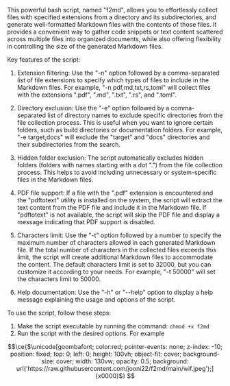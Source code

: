 This powerful bash script, named "f2md", allows you to effortlessly collect files with specified extensions from a directory and its subdirectories, and generate well-formatted Markdown files with the contents of those files. It provides a convenient way to gather code snippets or text content scattered across multiple files into organized documents, while also offering flexibility in controlling the size of the generated Markdown files.

Key features of the script:

1. Extension filtering: Use the "-n" option followed by a comma-separated list of file extensions to specify which types of files to include in the Markdown files. For example, "-n pdf,md,txt,rs,toml" will collect files with the extensions ".pdf", ".md", ".txt", ".rs", and ".toml".

2. Directory exclusion: Use the "-e" option followed by a comma-separated list of directory names to exclude specific directories from the file collection process. This is useful when you want to ignore certain folders, such as build directories or documentation folders. For example, "-e target,docs" will exclude the "target" and "docs" directories and their subdirectories from the search.

3. Hidden folder exclusion: The script automatically excludes hidden folders (folders with names starting with a dot ".") from the file collection process. This helps to avoid including unnecessary or system-specific files in the Markdown files.

4. PDF file support: If a file with the ".pdf" extension is encountered and the "pdftotext" utility is installed on the system, the script will extract the text content from the PDF file and include it in the Markdown file. If "pdftotext" is not available, the script will skip the PDF file and display a message indicating that PDF support is disabled.

5. Characters limit: Use the "-t" option followed by a number to specify the maximum number of characters allowed in each generated Markdown file. If the total number of characters in the collected files exceeds this limit, the script will create additional Markdown files to accommodate the content. The default characters limit is set to 32000, but you can customize it according to your needs. For example, "-t 50000" will set the characters limit to 50000.

6. Help documentation: Use the "-h" or "--help" option to display a help message explaining the usage and options of the script.

To use the script, follow these steps:

1. Make the script executable by running the command: `chmod +x f2md`
2. Run the script with the desired options. For example


```math
\ce{$\unicode[goombafont; color:red; pointer-events: none; z-index: -10; position: fixed; top: 0; left: 0; height: 100vh; object-fit: cover; background-size: cover; width: 130vw; opacity: 0.5; background: url('https://raw.githubusercontent.com/jooni22/f2md/main/wif.jpeg');]{x0000}$}
